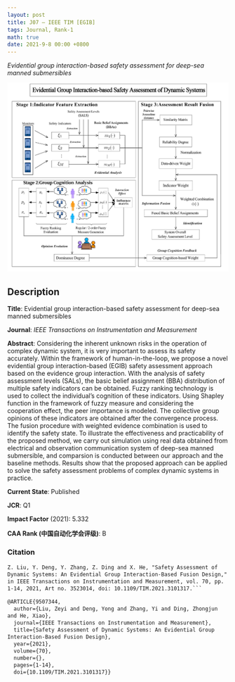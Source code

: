 ```yaml
---
layout: post
title: J07 — IEEE TIM [EGIB]
tags: Journal, Rank-1
math: true
date: 2021-9-8 00:00 +0800
---
```

*Evidential group interaction-based safety assessment for deep-sea manned submersibles*

![GA](https://github.com/Samlzy/pics/raw/Samlzy-patch-1/LiuZY01.png)


## Description

**Title**: Evidential group interaction-based safety assessment for deep-sea manned submersibles

**Journal**: *IEEE Transactions on Instrumentation and Measurement*

**Abstract**: Considering the inherent unknown risks in the operation of complex dynamic system, it is very important to assess its safety accurately. Within the framework of human-in-the-loop, we propose a novel evidential group interaction-based (EGIB) safety assessment approach based on the evidence group interaction. With the analysis of safety assessment levels (SALs), the basic belief assignment (BBA) distribution of multiple safety indicators can be obtained. Fuzzy ranking technology is used to collect the individual’s cognition of these indicators. Using Shapley function in the framework of fuzzy measure and considering the cooperation effect, the peer importance is modeled. The collective group opinions of these indicators are obtained after the convergence process. The fusion procedure with weighted evidence combination is used to identify the safety state. To illustrate the effectiveness and practicability of the proposed method, we carry out simulation using real data obtained from electrical and observation communication system of deep-sea manned submersible, and comparsion is conducted between our approach and the baseline methods. Results show that the proposed approach can be applied to solve the safety assessment problems of complex dynamic systems in practice.

**Current State**: Published

**JCR**: Q1

**Impact Factor** (2021): 5.332

**CAA Rank (中国自动化学会评级)**: B

### Citation

```
Z. Liu, Y. Deng, Y. Zhang, Z. Ding and X. He, "Safety Assessment of Dynamic Systems: An Evidential Group Interaction-Based Fusion Design," in IEEE Transactions on Instrumentation and Measurement, vol. 70, pp. 1-14, 2021, Art no. 3523014, doi: 10.1109/TIM.2021.3101317.```
```

```
@ARTICLE{9507344,
  author={Liu, Zeyi and Deng, Yong and Zhang, Yi and Ding, Zhongjun and He, Xiao},
  journal={IEEE Transactions on Instrumentation and Measurement}, 
  title={Safety Assessment of Dynamic Systems: An Evidential Group Interaction-Based Fusion Design}, 
  year={2021},
  volume={70},
  number={},
  pages={1-14},
  doi={10.1109/TIM.2021.3101317}}

```
